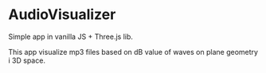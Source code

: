 # AudioVisualizer


Simple app in vanilla JS + Three.js lib.

This app visualize mp3 files based on dB value of waves on plane geometry i 3D space.
